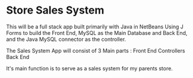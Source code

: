 # Store Sales System

This will be a full stack app built primarily with Java in NetBeans Using J Forms to build the Front End, MySQL as the Main Database and Back End, and the Java MySQL connector as the controller. 

The Sales System App will consist of 3 Main parts :
Front End 
Controllers
Back End

It's main function is to serve as a sales system for my parents store.
